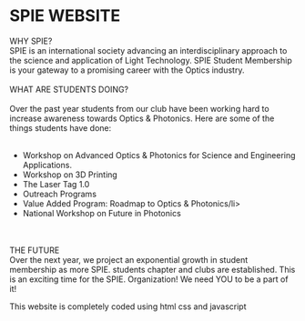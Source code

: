 # SPIE WEBSITE
WHY SPIE?<br>
SPIE is an international society advancing an interdisciplinary approach to the science and application of Light Technology. SPIE Student Membership is your gateway to a promising career with the Optics industry.<br><br>
WHAT ARE STUDENTS DOING?<br><br>
Over the past year students from our club have been working hard to increase awareness towards Optics & Photonics.
Here are some of the things students have done:<br><br>
                <ul>
                    <li>Workshop on Advanced Optics & Photonics for Science and Engineering Applications.</li>
                    <li>Workshop on 3D Printing</li>
                    <li>The Laser Tag 1.0</li>
                    <li>Outreach Programs</li>
                    <li>Value Added Program: Roadmap to Optics & Photonics/li>
                    <li>National Workshop on Future in Photonics</li>
                </ul><br><br>
THE FUTURE<br>
Over the next year, we project an exponential growth in student membership as more SPIE. students chapter and clubs are established. This is an exciting time for the SPIE. Organization! We need YOU to be a part of it!

This website is completely coded using html css and javascript
 
